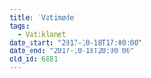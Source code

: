 ```yaml
---
title: 'Vatimøde'
tags:
  - Vatiklanet
date_start: "2017-10-18T17:00:00"
date_end: "2017-10-18T20:00:00"
old_id: 6881
---
```

